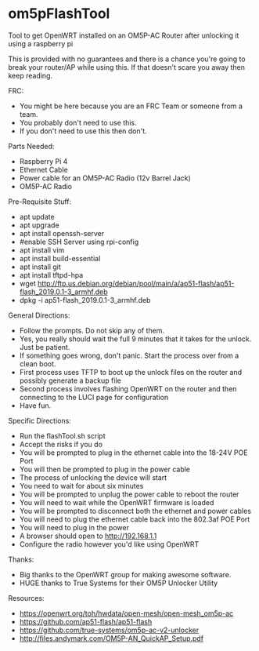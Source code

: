 # om5pFlashTool
Tool to get OpenWRT installed on an OM5P-AC Router after unlocking it using a raspberry pi

This is provided with no guarantees and there is a chance you're going to break your router/AP while using this. If that doesn't scare you away then keep reading.

FRC:
  * You might be here because you are an FRC Team or someone from a team.
  * You probably don't need to use this.
  * If you don't need to use this then don't.

Parts Needed:
  * Raspberry Pi 4
  * Ethernet Cable
  * Power cable for an OM5P-AC Radio (12v Barrel Jack)
  * OM5P-AC Radio
  
Pre-Requisite Stuff:
  * apt update
  * apt upgrade
  * apt install openssh-server
  * #enable SSH Server using rpi-config
  * apt install vim
  * apt install build-essential
  * apt install git
  * apt install tftpd-hpa
  * wget http://ftp.us.debian.org/debian/pool/main/a/ap51-flash/ap51-flash_2019.0.1-3_armhf.deb
  * dpkg -i ap51-flash_2019.0.1-3_armhf.deb

General Directions:
  * Follow the prompts.  Do not skip any of them.
  * Yes, you really should wait the full 9 minutes that it takes for the unlock.  Just be patient.
  * If something goes wrong, don't panic.  Start the process over from a clean boot.
  * First process uses TFTP to boot up the unlock files on the router and possibly generate a backup file
  * Second process involves flashing OpenWRT on the router and then connecting to the LUCI page for configuration
  * Have fun.

Specific Directions:
  * Run the flashTool.sh script
  * Accept the risks if you do
  * You will be prompted to plug in the ethernet cable into the 18-24V POE Port
  * You will then be prompted to plug in the power cable
  * The process of unlocking the device will start
  * You need to wait for about six minutes
  * You will be prompted to unplug the power cable to reboot the router
  * You will need to wait while the OpenWRT firmware is loaded
  * You will be prompted to disconnect both the ethernet and power cables
  * You will need to plug the ethernet cable back into the 802.3af POE Port
  * You will need to plug in the power
  * A browser should open to http://192.168.1.1
  * Configure the radio however you'd like using OpenWRT

Thanks:
  * Big thanks to the OpenWRT group for making awesome software.
  * HUGE thanks to True Systems for their OM5P Unlocker Utility
  
Resources:
  * https://openwrt.org/toh/hwdata/open-mesh/open-mesh_om5p-ac
  * https://github.com/ap51-flash/ap51-flash
  * https://github.com/true-systems/om5p-ac-v2-unlocker
  * http://files.andymark.com/OM5P-AN_QuickAP_Setup.pdf
